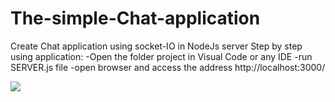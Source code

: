 # The-simple-Chat-application
Create Chat application using socket-IO in  NodeJs server
Step by step using application:
-Open the folder project in Visual Code or any IDE
-run SERVER.js file
-open browser and access the address http://localhost:3000/

<img src="https://uphinhnhanh.com/images/2018/10/04/Capture0987c.png">
